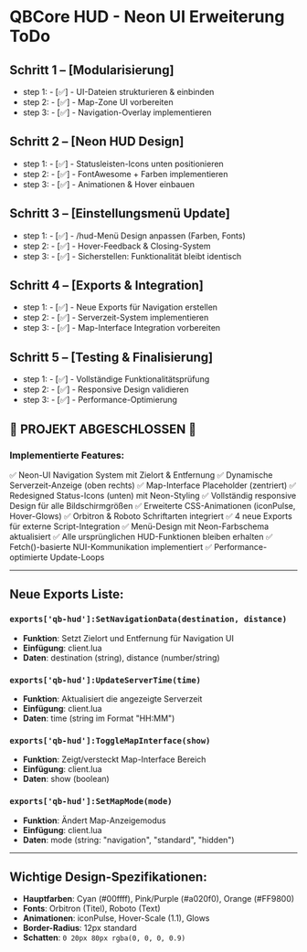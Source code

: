 # QBCore HUD - Neon UI Erweiterung ToDo

## Schritt 1 – [Modularisierung]
- step 1: - [✅] - UI-Dateien strukturieren & einbinden
- step 2: - [✅] - Map-Zone UI vorbereiten  
- step 3: - [✅] - Navigation-Overlay implementieren

## Schritt 2 – [Neon HUD Design]
- step 1: - [✅] - Statusleisten-Icons unten positionieren
- step 2: - [✅] - FontAwesome + Farben implementieren
- step 3: - [✅] - Animationen & Hover einbauen

## Schritt 3 – [Einstellungsmenü Update]
- step 1: - [✅] - /hud-Menü Design anpassen (Farben, Fonts)
- step 2: - [✅] - Hover-Feedback & Closing-System
- step 3: - [✅] - Sicherstellen: Funktionalität bleibt identisch

## Schritt 4 – [Exports & Integration]
- step 1: - [✅] - Neue Exports für Navigation erstellen
- step 2: - [✅] - Serverzeit-System implementieren
- step 3: - [✅] - Map-Interface Integration vorbereiten

## Schritt 5 – [Testing & Finalisierung]
- step 1: - [✅] - Vollständige Funktionalitätsprüfung
- step 2: - [✅] - Responsive Design validieren
- step 3: - [✅] - Performance-Optimierung

## 🎉 PROJEKT ABGESCHLOSSEN 🎉

### Implementierte Features:
✅ Neon-UI Navigation System mit Zielort & Entfernung
✅ Dynamische Serverzeit-Anzeige (oben rechts)
✅ Map-Interface Placeholder (zentriert)
✅ Redesigned Status-Icons (unten) mit Neon-Styling
✅ Vollständig responsive Design für alle Bildschirmgrößen
✅ Erweiterte CSS-Animationen (iconPulse, Hover-Glows)
✅ Orbitron & Roboto Schriftarten integriert
✅ 4 neue Exports für externe Script-Integration
✅ Menü-Design mit Neon-Farbschema aktualisiert
✅ Alle ursprünglichen HUD-Funktionen bleiben erhalten
✅ Fetch()-basierte NUI-Kommunikation implementiert
✅ Performance-optimierte Update-Loops

---

## Neue Exports Liste:
### `exports['qb-hud']:SetNavigationData(destination, distance)`
- **Funktion**: Setzt Zielort und Entfernung für Navigation UI
- **Einfügung**: client.lua
- **Daten**: destination (string), distance (number/string)

### `exports['qb-hud']:UpdateServerTime(time)`
- **Funktion**: Aktualisiert die angezeigte Serverzeit
- **Einfügung**: client.lua  
- **Daten**: time (string im Format "HH:MM")

### `exports['qb-hud']:ToggleMapInterface(show)`
- **Funktion**: Zeigt/versteckt Map-Interface Bereich
- **Einfügung**: client.lua
- **Daten**: show (boolean)

### `exports['qb-hud']:SetMapMode(mode)`
- **Funktion**: Ändert Map-Anzeigemodus 
- **Einfügung**: client.lua
- **Daten**: mode (string: "navigation", "standard", "hidden")

---

## Wichtige Design-Spezifikationen:
- **Hauptfarben**: Cyan (#00ffff), Pink/Purple (#a020f0), Orange (#FF9800)
- **Fonts**: Orbitron (Titel), Roboto (Text)
- **Animationen**: iconPulse, Hover-Scale (1.1), Glows
- **Border-Radius**: 12px standard
- **Schatten**: `0 20px 80px rgba(0, 0, 0, 0.9)`